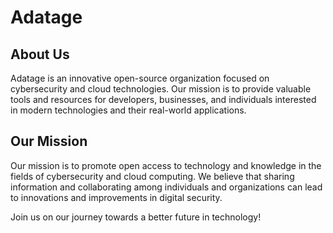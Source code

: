 # Adatage

## About Us
Adatage is an innovative open-source organization focused on cybersecurity and cloud technologies. Our mission is to provide valuable tools and resources for developers, businesses, and individuals interested in modern technologies and their real-world applications.

## Our Mission
Our mission is to promote open access to technology and knowledge in the fields of cybersecurity and cloud computing. We believe that sharing information and collaborating among individuals and organizations can lead to innovations and improvements in digital security.

Join us on our journey towards a better future in technology!
